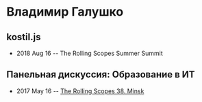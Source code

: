 # Владимир Галушко

## kostil.js
- 2018 Aug 16 -- The Rolling Scopes Summer Summit    
## Панельная дискуссия: Образование в ИТ
- 2017 May 16 -- [The Rolling Scopes 38. Minsk](https://www.youtube.com/watch?v=pgyoeqaNIzQ)    

